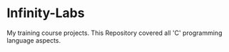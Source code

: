 # Infinity-Labs
My training course projects.
This Repository covered all 'C' programming language aspects.
